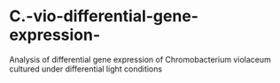 # C.-vio-differential-gene-expression-
Analysis of differential gene expression of Chromobacterium violaceum cultured under differential light conditions
